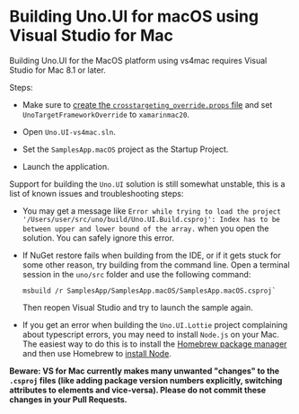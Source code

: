 # Building Uno.UI for macOS using Visual Studio for Mac

Building Uno.UI for the MacOS platform using vs4mac requires Visual Studio for Mac 8.1 or later.

Steps:

 * Make sure to [create the `crosstargeting_override.props` file](debugging-uno-ui.md) and set `UnoTargetFrameworkOverride` to `xamarinmac20`.

 * Open `Uno.UI-vs4mac.sln`.

 * Set the `SamplesApp.macOS` project as the Startup Project.

 * Launch the application.

Support for building the `Uno.UI` solution is still somewhat unstable, this is a list of known issues and troubleshooting steps:

 * You may get a message like `Error while trying to load the project '/Users/user/src/uno/build/Uno.UI.Build.csproj': Index has to be between upper and lower bound of the array.` when you open the solution. You can safely ignore this error.

 * If NuGet restore fails when building from the IDE, or if it gets stuck for some other reason, try building from the command line. Open a terminal session in the `uno/src` folder and use the following command:

   ``` shell
   msbuild /r SamplesApp/SamplesApp.macOS/SamplesApp.macOS.csproj`
   ```

   Then reopen Visual Studio and try to launch the sample again.

 * If you get an error when building the `Uno.UI.Lottie` project complaining about typescript errors, you may need to install `Node.js` on your Mac. The easiest way to do this is to install the [Homebrew package manager](https://brew.sh/) and then use Homebrew to [install Node](https://changelog.com/posts/install-node-js-with-homebrew-on-os-x).

 **Beware: VS for Mac currently makes many unwanted "changes" to the `.csproj` files (like adding package version numbers explicitly, switching attributes to elements and vice-versa). Please do not commit these changes in your Pull Requests.**
